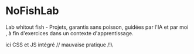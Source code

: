 # NoFishLab
Lab whitout fish - Projets, garantis sans poisson, guidées par l'IA et par moi , à fin d'exercices dans un contexte d'apprentissage.

ici CSS et JS intégré // mauvaise pratique /!\
